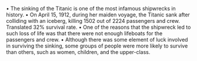 • The sinking of the Titanic is one of the most infamous shipwrecks in history.
• On April 15, 1912, during her maiden voyage, the Titanic sank after colliding with an iceberg, killing 1502 out of 2224 passengers and crew. Translated 32% survival rate.
• One of the reasons that the shipwreck led to such loss of life was that there were not enough lifeboats for the passengers and crew.
• Although there was some element of luck involved in surviving the sinking, some groups of people were more likely to survive than others, such as women, children, and the upper-class.
